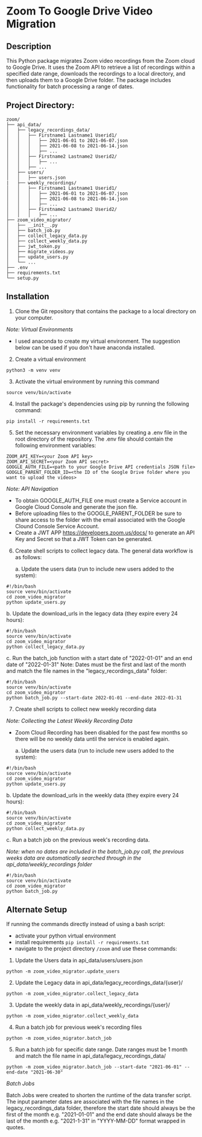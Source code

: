 # Zoom To Google Drive Video Migration

## Description
This Python package migrates Zoom video recordings from the Zoom cloud to Google Drive. It uses the Zoom API to retrieve a list of recordings within a specified date range, downloads the recordings to a local directory, and then uploads them to a Google Drive folder. The package includes functionality for batch processing a range of dates.


## Project Directory:

```
zoom/
├── api_data/
│   ├── legacy_recordings_data/
│   │   ├── Firstname1 Lastname1 Userid1/
│   │   │   ├── 2021-06-01 to 2021-06-07.json
│   │   │   ├── 2021-06-08 to 2021-06-14.json
│   │   │   ├── ...
│   │   ├── Firstname2 Lastname2 Userid2/
│   │   │   ├── ...
│   │   ├── ...
│   ├── users/
│   │   ├── users.json
|   ├── weekly_recordings/
│   │   ├── Firstname1 Lastname1 Userid1/
│   │   │   ├── 2021-06-01 to 2021-06-07.json
│   │   │   ├── 2021-06-08 to 2021-06-14.json
│   │   │   ├── ...
│   │   ├── Firstname2 Lastname2 Userid2/
│   │   │   ├── ...
├── zoom_video_migrator/
│   ├── __init__.py
│   ├── batch_job.py
│   ├── collect_legacy_data.py
│   ├── collect_weekly_data.py
│   ├── jwt_token.py
│   ├── migrate_videos.py
│   ├── update_users.py
│   └── ...
├── .env
├── requirements.txt
└── setup.py
```


## Installation
1. Clone the Git repository that contains the package to a local directory on your computer.

*Note: Virtual Environments*
- I used anaconda to create my virtual environment. The suggestion below can be used if you don't have anaconda installed.

2. Create a virtual environment 

```
python3 -m venv venv
```

3. Activate the virtual environment by running this command

```
source venv/bin/activate
```

4. Install the package's dependencies using pip by running the following command:
```
pip install -r requirements.txt
```

5. Set the necessary environment variables by creating a .env file in the root directory of the repository. The .env file should contain the following environment variables:
``` 
ZOOM_API_KEY=<your Zoom API key>
ZOOM_API_SECRET=<your Zoom API secret>
GOOGLE_AUTH_FILE=<path to your Google Drive API credentials JSON file>
GOOGLE_PARENT_FOLDER_ID=<the ID of the Google Drive folder where you want to upload the videos>
```

*Note: API Navigation*

- To obtain GOOGLE_AUTH_FILE one must create a Service account in Google Cloud Console and generate the json file.
- Before uploading files to the GOOGLE_PARENT_FOLDER be sure to share access to the folder with the email associated with the Google Clound Console Service Account.
- Create a JWT APP https://developers.zoom.us/docs/ to generate an API Key and Secret so that a JWT Token can be generated.


6. Create shell scripts to collect legacy data. The general data workflow is as follows:

    a.  Update the users data (run to include new users added to the system):

```
#!/bin/bash
source venv/bin/activate
cd zoom_video_migrator
python update_users.py 
```
b. Update the download_urls in the legacy data (they expire every 24 hours):
```
#!/bin/bash
source venv/bin/activate
cd zoom_video_migrator
python collect_legacy_data.py 
```

c. Run the batch_job function with a start date of "2022-01-01" and an end date of "2022-01-31" Note: Dates must be the first and last of the month and match the file names in the "legacy_recordings_data" folder:
```
#!/bin/bash
source venv/bin/activate
cd zoom_video_migrator
python batch_job.py --start-date 2022-01-01 --end-date 2022-01-31
```

7. Create shell scripts to collect new weekly recording data

*Note: Collecting the Latest Weekly Recording Data*

- Zoom Cloud Recording has been disabled for the past few months so there will be no weekly data until the service is enabled again.
    
    a.  Update the users data (run to include new users added to the system):

```
#!/bin/bash
source venv/bin/activate
cd zoom_video_migrator
python update_users.py 
```
b. Update the download_urls in the weekly data (they expire every 24 hours):
```
#!/bin/bash
source venv/bin/activate
cd zoom_video_migrator
python collect_weekly_data.py 
```

c. Run a batch job on the previous week's recording data. 

*Note: when no dates are included in the batch_job.py call, the previous weeks data are automatically searched through in the api_data/weekly_recordings folder*
```
#!/bin/bash
source venv/bin/activate
cd zoom_video_migrator
python batch_job.py 
```
## Alternate Setup
If running the commands directly instead of using a bash script:
- activate your python virtual environment
- install requirements ```pip install -r requirements.txt```
- navigate to the project directory ```/zoom``` and use these commands:

1. Update the Users data in api_data/users/users.json
```
python -m zoom_video_migrator.update_users
```

2. Update the Legacy data in api_data/legacy_recordings_data/{user}/
```
python -m zoom_video_migrator.collect_legacy_data
```

3. Update the weekly data in api_data/weekly_recordings/{user}/
```
python -m zoom_video_migrator.collect_weekly_data
```

4. Run a batch job for previous week's recording files
```
python -m zoom_video_migrator.batch_job
```

5. Run a batch job for specific date range. Date ranges must be 1 month and match the file name in api_data/legacy_recordings_data/
```
python -m zoom_video_migrator.batch_job --start-date "2021-06-01" --end-date "2021-06-30"
```


*Batch Jobs*

Batch Jobs were created to shorten the runtime of the data transfer script. The input parameter dates are associated with the file names in the legacy_recordings_data folder, therefore the start date should always be the first of the month e.g. "2021-01-01" and the end date should always be the last of the month e.g. "2021-1-31" in "YYYY-MM-DD" format wrapped in quotes.
